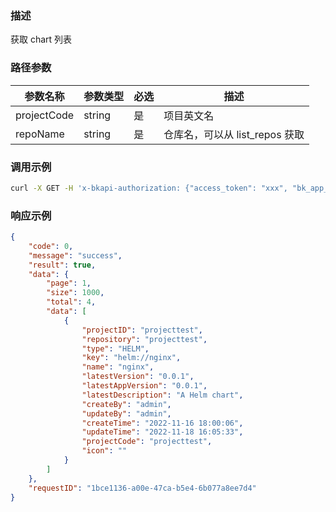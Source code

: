 ### 描述

获取 chart 列表

### 路径参数
| 参数名称     | 参数类型     | 必选   | 描述             |
| ------------ | ------------ | ------ | ---------------- |
| projectCode         | string       | 是     | 项目英文名     |
| repoName         | string       | 是     | 仓库名，可以从 list_repos 获取     |


### 调用示例
```sh
curl -X GET -H 'x-bkapi-authorization: {"access_token": "xxx", "bk_app_code": "xxx", "bk_app_secret": "***"}' --insecure https://bcs-api-gateway.apigw.com/prod/helmmanager/v1/projects/projecttest/repos/projecttest/charts
```

### 响应示例
```json
{
    "code": 0,
    "message": "success",
    "result": true,
    "data": {
        "page": 1,
        "size": 1000,
        "total": 4,
        "data": [
            {
                "projectID": "projecttest",
                "repository": "projecttest",
                "type": "HELM",
                "key": "helm://nginx",
                "name": "nginx",
                "latestVersion": "0.0.1",
                "latestAppVersion": "0.0.1",
                "latestDescription": "A Helm chart",
                "createBy": "admin",
                "updateBy": "admin",
                "createTime": "2022-11-16 18:00:06",
                "updateTime": "2022-11-18 16:05:33",
                "projectCode": "projecttest",
                "icon": ""
            }
        ]
    },
    "requestID": "1bce1136-a00e-47ca-b5e4-6b077a8ee7d4"
}
```